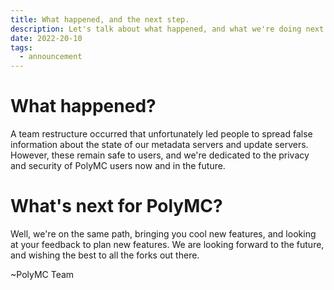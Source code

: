```yaml
---
title: What happened, and the next step.
description: Let's talk about what happened, and what we're doing next
date: 2022-20-10		
tags:
  - announcement
---
```

# What happened?
A team restructure occurred that unfortunately led people to spread false information about the state of our metadata servers
and update servers. However, these remain safe to users, and we're dedicated to the privacy and security of PolyMC users now and in the future.

# What's next for PolyMC?

Well, we're on the same path, bringing you cool new features, and looking at your feedback to plan new features.
We are looking forward to the future, and wishing the best to all the forks out there.

~PolyMC Team
